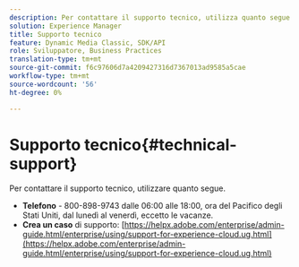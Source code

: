```yaml
---
description: Per contattare il supporto tecnico, utilizza quanto segue.
solution: Experience Manager
title: Supporto tecnico
feature: Dynamic Media Classic, SDK/API
role: Sviluppatore, Business Practices
translation-type: tm+mt
source-git-commit: f6c97606d7a4209427316d7367013ad9585a5cae
workflow-type: tm+mt
source-wordcount: '56'
ht-degree: 0%

---
```



# Supporto tecnico{#technical-support}

Per contattare il supporto tecnico, utilizzare quanto segue.

* **Telefono**  - 800-898-9743 dalle 06:00 alle 18:00, ora del Pacifico degli Stati Uniti, dal lunedì al venerdì, eccetto le vacanze.
* **Crea un caso**  di supporto:  [https://helpx.adobe.com/enterprise/admin-guide.html/enterprise/using/support-for-experience-cloud.ug.html](https://helpx.adobe.com/enterprise/admin-guide.html/enterprise/using/support-for-experience-cloud.ug.html)


